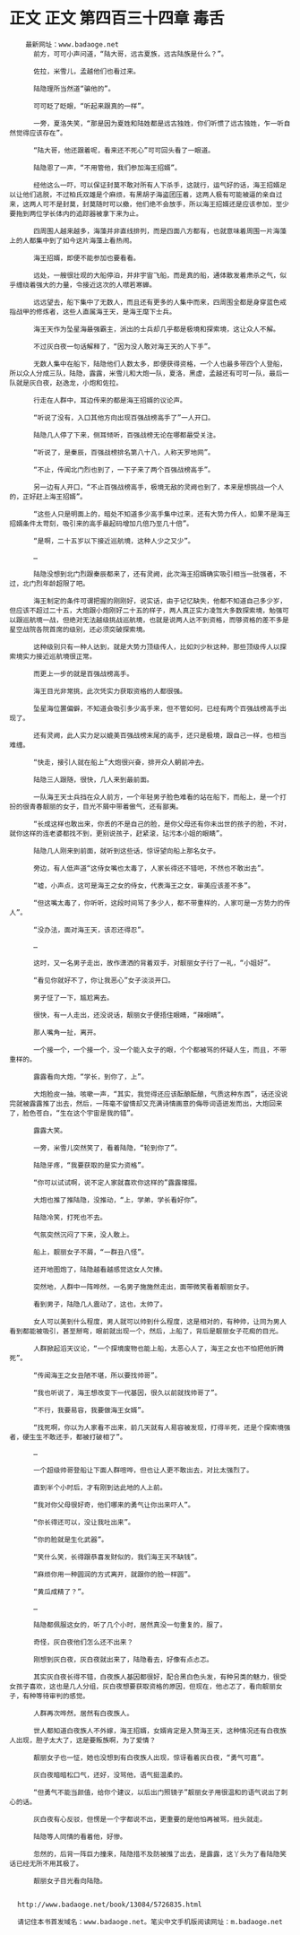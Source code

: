 # 正文 正文 第四百三十四章 毒舌
        最新网址：www.badaoge.net
          前方，可可小声问道，“陆大哥，远古夏族，远古陆族是什么？”。
      
          佐拉，米雪儿，孟越他们也看过来。
      
          陆隐理所当然道“骗他的”。
      
          可可眨了眨眼，“听起来跟真的一样”。
      
          一旁，夏洛失笑，“那是因为夏姓和陆姓都是远古独姓，你们听惯了远古独姓，乍一听自然觉得应该存在”。
      
          “陆大哥，他还跟着呢，看来还不死心”可可回头看了一眼道。
      
          陆隐恩了一声，“不用管他，我们参加海王招婿”。
      
          经他这么一吓，可以保证封莫不敢对所有人下杀手，这就行，运气好的话，海王招婿足以让他们逃脱，不过柏氏双雄是个麻烦，有黑胡子海盗团压着，这两人极有可能被逼的亲自过来，这两人可不是封莫，封莫随时可以撤，他们绝不会放手，所以海王招婿还是应该参加，至少要拖到两位学长体内的追踪器被拿下来为止。
      
          四周围人越来越多，海藻并非直线排列，而是四面八方都有，也就意味着周围一片海藻上的人都集中到了如今这片海藻上看热闹。
      
          海王招婿，即便不能参加也要看看。
      
          远处，一艘很壮观的大船停泊，并非宇宙飞船，而是真的船，通体散发着肃杀之气，似乎缠绕着强大的力量，令接近这次的人噤若寒蝉。
      
          远远望去，船下集中了无数人，而且还有更多的人集中而来，四周围全都是身穿蓝色戒指战甲的修炼者，这些人直属海王天，是海王麾下士兵。
      
          海王天作为坠星海最强霸主，派出的士兵却几乎都是极境和探索境，这让众人不解。
      
          不过灰白夜一句话解释了，“因为没人敢对海王天的人下手”。
      
          无数人集中在船下，陆隐他们人数太多，即便获得资格，一个人也最多带四个人登船，所以众人分成三队，陆隐，露露，米雪儿和大炮一队，夏洛，黑虚，孟越还有可可一队，最后一队就是灰白夜，赵逸龙，小炮和佐拉。
      
          行走在人群中，耳边传来的都是海王招婿的议论声。
      
          “听说了没有，入口其他方向出现百强战榜高手了”一人开口。
      
          陆隐几人停了下来，侧耳倾听，百强战榜无论在哪都最受关注。
      
          “听说了，是秦辰，百强战榜排名第八十八，人称天罗地网”。
      
          “不止，传闻北门烈也到了，一下子来了两个百强战榜高手”。
      
          另一边有人开口，“不止百强战榜高手，极境无敌的灵阙也到了，本来是想挑战一个人的，正好赶上海王招婿”。
      
          “这些人只是明面上的，暗处不知道多少高手集中过来，还有大势力传人，如果不是海王招婿条件太苛刻，吸引来的高手最起码增加几倍乃至几十倍”。
      
          “是啊，二十五岁以下接近巡航境，这种人少之又少”。
      
          …
      
          陆隐没想到北门烈跟秦辰都来了，还有灵阙，此次海王招婿确实吸引相当一批强者，不过，北门烈年龄超限了吧。
      
          海王制定的条件可谓把握的刚刚好，说实话，由于记忆缺失，他都不知道自己多少岁，但应该不超过二十五，大炮跟小炮刚好二十五的样子，两人真正实力凌驾大多数探索境，勉强可以跟巡航境一战，但绝对无法越级挑战巡航境，也就是说两人达不到资格，而够资格的差不多是星空战院各院首席的级别，还必须突破探索境。
      
          这种级别只有一种人达到，就是大势力顶级传人，比如刘少秋这种，那些顶级传人以探索境实力接近巡航境很正常。
      
          而更上一步的就是百强战榜高手。
      
          海王目光非常挑，此次凭实力获取资格的人都很强。
      
          坠星海位置偏僻，不知道会吸引多少高手来，但不管如何，已经有两个百强战榜高手出现了。
      
          还有灵阙，此人实力足以媲美百强战榜末尾的高手，还只是极境，跟自己一样，也相当难缠。
      
          “快走，接引人就在船上”大炮很兴奋，排开众人朝前冲去。
      
          陆隐三人跟随，很快，几人来到最前面。
      
          一队海王天士兵挡在众人前方，一个年轻男子脸色难看的站在船下，而船上，是一个打扮的很青春靓丽的女子，目光不屑中带着傲气，还有鄙夷。
      
          “长成这样也敢出来，你丢的不是自己的脸，是你父母还有你未出世的孩子的脸，不对，就你这样的连老婆都找不到，更别说孩子，赶紧滚，玷污本小姐的眼睛”。
      
          陆隐几人刚来到前面，就听到这些话，惊讶望向船上那名女子。
      
          旁边，有人低声道“这侍女嘴也太毒了，人家长得还不错吧，不然也不敢出去”。
      
          “嘘，小声点，这可是海王之女的侍女，代表海王之女，审美应该差不多”。
      
          “但这嘴太毒了，你听听，这段时间骂了多少人，都不带重样的，人家可是一方势力的传人”。
      
          “没办法，面对海王天，该忍还得忍”。
      
          …
      
          这时，又一名男子走出，故作潇洒的背着双手，对靓丽女子行了一礼，“小姐好”。
      
          “看见你就好不了，你让我恶心”女子淡淡开口。
      
          男子怔了一下，尴尬离去。
      
          很快，有一人走出，还没说话，靓丽女子便捂住眼睛，“辣眼睛”。
      
          那人嘴角一扯，离开。
      
          一个接一个，一个接一个，没一个能入女子的眼，个个都被骂的怀疑人生，而且，不带重样的。
      
          露露看向大炮，“学长，到你了，上”。
      
          大炮脸皮一抽，咳嗽一声，“其实，我觉得还应该酝酿酝酿，气质这种东西”，话还没说完就被露露推了出去，然后，一阵毫不留情却又充满诗情画意的侮辱词语迸发而出，大炮回来了，脸色苍白，“生在这个宇宙是我的错”。
      
          露露大笑。
      
          一旁，米雪儿突然笑了，看着陆隐，“轮到你了”。
      
          陆隐牙疼，“我要获取的是实力资格”。
      
          “你可以试试啊，说不定人家就喜欢你这样的”露露撺掇。
      
          大炮也推了推陆隐，没推动，“上，学弟，学长看好你”。
      
          陆隐冷笑，打死也不去。
      
          气氛突然沉闷了下来，没人敢上。
      
          船上，靓丽女子不屑，“一群丑八怪”。
      
          还开地图炮了，陆隐越看越感觉这女人欠揍。
      
          突然地，人群中一阵哗然，一名男子施施然走出，面带微笑看着靓丽女子。
      
          看到男子，陆隐几人震动了，这也，太帅了。
      
          女人可以美到什么程度，男人就可以帅到什么程度，这是相对的，有种帅，让同为男人看到都能被吸引，甚至掰弯，眼前就出现一个，然后，上船了，背后是靓丽女子花痴的目光。
      
          人群掀起滔天议论，“一个探境废物也能上船，太恶心人了，海王之女也不怕把他折腾死”。
      
          “传闻海王之女丑陋不堪，所以要找帅哥”。
      
          “我也听说了，海王想改变下一代基因，很久以前就找帅哥了”。
      
          “不行，我要易容，我要做海王女婿”。
      
          “找死啊，你以为人家看不出来，前几天就有人易容被发现，打得半死，还是个探索境强者，硬生生不敢还手，都被打破相了”。
      
          …
      
          一个超级帅哥登船让下面人群喧哗，但也让人更不敢出去，对比太强烈了。
      
          直到半个小时后，才有刚到达此地的人上前。
      
          “我对你父母很好奇，他们哪来的勇气让你出来吓人”。
      
          “你长得还可以，没让我吐出来”。
      
          “你的脸就是生化武器”。
      
          “笑什么笑，长得跟恭喜发财似的，我们海王天不缺钱”。
      
          “麻烦你用一种圆润的方式离开，就跟你的脸一样圆”。
      
          “黄瓜成精了？”。
      
          …
      
          陆隐都佩服这女的，听了几个小时，居然真没一句重复的，服了。
      
          奇怪，灰白夜他们怎么还不出来？
      
          刚想到灰白夜，灰白夜就出来了，陆隐看去，好像有点忐忑。
      
          其实灰白夜长得不错，白夜族人基因都很好，配合黑白色头发，有种另类的魅力，很受女孩子喜欢，这也是几人分组，灰白夜想要获取资格的原因，但现在，他忐忑了，看向靓丽女子，有种等待审判的感觉。
      
          人群再次哗然，居然有白夜族人。
      
          世人都知道白夜族人不外嫁，海王招婿，女婿肯定是入赘海王天，这种情况还有白夜族人出现，胆子太大了，这是要叛族啊，为了爱情？
      
          靓丽女子也一怔，她也没想到有白夜族人出现，惊讶看着灰白夜，“勇气可嘉”。
      
          灰白夜暗暗松口气，还好，没骂他，语气挺温柔的。
      
          “但勇气不能当颜值，给你个建议，以后出门照镜子”靓丽女子用很温和的语气说出了刺心的话。
      
          灰白夜有心反驳，但愣是一个字都说不出，更重要的是他怕再被骂，扭头就走。
      
          陆隐等人同情的看着他，好惨。
      
          忽然的，后背一阵巨力撞来，陆隐措不及防被推了出去，是露露，这丫头为了看陆隐笑话已经无所不用其极了。
      
          靓丽女子目光看向陆隐。
      
      
      http://www.badaoge.net/book/13084/5726835.html
      
      请记住本书首发域名：www.badaoge.net。笔尖中文手机版阅读网址：m.badaoge.net